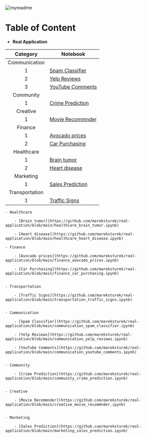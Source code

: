 ![myreadme](https://user-images.githubusercontent.com/70707092/95544092-d0b72880-09bf-11eb-90f7-bdca493307f7.png)

# Table of Content

- **Real Application**

  
| Category | Notebook |
|:-:|-|
| Communication |  |
| 1 | [Spam Classifier](https://github.com/mareksturek/real-application/blob/main/communication_spam_classifier.ipynb) |
| 2 | [Yelp Reviews](https://github.com/mareksturek/real-application/blob/main/communication_yelp_reviews.ipynb) |
| 3 | [YouTube Comments](https://github.com/mareksturek/real-application/blob/main/communication_youtube_comments.ipynb) |
| Community |  |
| 1 | [Crime Prediction](https://github.com/mareksturek/real-application/blob/main/community_crime_prediction.ipynb) |
| Creative |  |
| 1 | [Movie Recommnder](https://github.com/mareksturek/real-application/blob/main/creative_movie_recommnder.ipynb) |
| Finance |  |
| 1 | [Avocado prices](https://github.com/mareksturek/real-application/blob/main/finance_avocado_prices.ipynb) |
| 2 | [Car Purchasing](https://github.com/mareksturek/real-application/blob/main/finance_car_purchasing.ipynb) |
| Healthcare |  |
| 1 | [Brain tumor](https://github.com/mareksturek/real-application/blob/main/healthcare_brain_tumor.ipynb) |
| 2 | [Heart disease](https://github.com/mareksturek/real-application/blob/main/healthcare_heart_disease.ipynb) |
| Marketing |  |
| 1 | [Sales Prediction](https://github.com/mareksturek/real-application/blob/main/marketing_sales_prediction.ipynb) |
| Transportation |  |
| 1 | [Traffic Signs](https://github.com/mareksturek/real-application/blob/main/transportation_traffic_signs.ipynb) | |

  
    - Healthcare

        - [Brain tumor](https://github.com/mareksturek/real-application/blob/main/healthcare_brain_tumor.ipynb)

        - [Heart disease](https://github.com/mareksturek/real-application/blob/main/healthcare_heart_disease.ipynb)
          
    - Finance
    
        - [Avocado prices](https://github.com/mareksturek/real-application/blob/main/finance_avocado_prices.ipynb)
         
        - [Car Purchasing](https://github.com/mareksturek/real-application/blob/main/finance_car_purchasing.ipynb)
        

    - Transportation
    
        - [Traffic Signs](https://github.com/mareksturek/real-application/blob/main/transportation_traffic_signs.ipynb)
         
 
    - Communication
    
        - [Spam Classifier](https://github.com/mareksturek/real-application/blob/main/communication_spam_classifier.ipynb)

        - [Yelp Reviews](https://github.com/mareksturek/real-application/blob/main/communication_yelp_reviews.ipynb)
        
        - [YouTube Comments](https://github.com/mareksturek/real-application/blob/main/communication_youtube_comments.ipynb)

         
    - Community 
    
        - [Crime Prediction](https://github.com/mareksturek/real-application/blob/main/community_crime_prediction.ipynb)
                
                
    - Creative 
    
        - [Movie Recommnder](https://github.com/mareksturek/real-application/blob/main/creative_movie_recommnder.ipynb)
                
         
    - Marketing
    
        - [Sales Prediction](https://github.com/mareksturek/real-application/blob/main/marketing_sales_prediction.ipynb)
                
         
        
         
                
         
    
  
         
                
         
    

                
         
         
    

        
         
         
    
